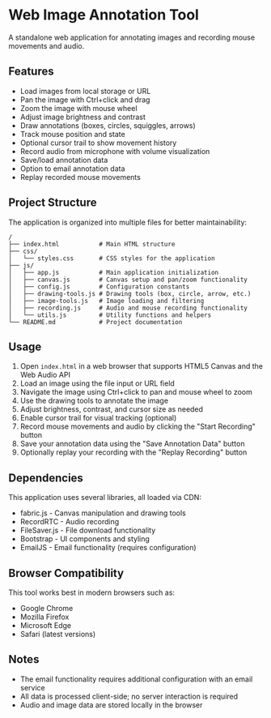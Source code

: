 # Web Image Annotation Tool

A standalone web application for annotating images and recording mouse movements and audio.

## Features

- Load images from local storage or URL
- Pan the image with Ctrl+click and drag
- Zoom the image with mouse wheel
- Adjust image brightness and contrast
- Draw annotations (boxes, circles, squiggles, arrows)
- Track mouse position and state
- Optional cursor trail to show movement history
- Record audio from microphone with volume visualization
- Save/load annotation data
- Option to email annotation data
- Replay recorded mouse movements

## Project Structure

The application is organized into multiple files for better maintainability:

```
/
├── index.html           # Main HTML structure
├── css/
│   └── styles.css       # CSS styles for the application
├── js/
│   ├── app.js           # Main application initialization
│   ├── canvas.js        # Canvas setup and pan/zoom functionality
│   ├── config.js        # Configuration constants
│   ├── drawing-tools.js # Drawing tools (box, circle, arrow, etc.)
│   ├── image-tools.js   # Image loading and filtering
│   ├── recording.js     # Audio and mouse recording functionality
│   └── utils.js         # Utility functions and helpers
└── README.md            # Project documentation
```

## Usage

1. Open `index.html` in a web browser that supports HTML5 Canvas and the Web Audio API
2. Load an image using the file input or URL field
3. Navigate the image using Ctrl+click to pan and mouse wheel to zoom
4. Use the drawing tools to annotate the image
5. Adjust brightness, contrast, and cursor size as needed
6. Enable cursor trail for visual tracking (optional)
7. Record mouse movements and audio by clicking the "Start Recording" button
8. Save your annotation data using the "Save Annotation Data" button
9. Optionally replay your recording with the "Replay Recording" button

## Dependencies

This application uses several libraries, all loaded via CDN:

- fabric.js - Canvas manipulation and drawing tools
- RecordRTC - Audio recording
- FileSaver.js - File download functionality
- Bootstrap - UI components and styling
- EmailJS - Email functionality (requires configuration)

## Browser Compatibility

This tool works best in modern browsers such as:
- Google Chrome
- Mozilla Firefox
- Microsoft Edge
- Safari (latest versions)

## Notes

- The email functionality requires additional configuration with an email service
- All data is processed client-side; no server interaction is required
- Audio and image data are stored locally in the browser 